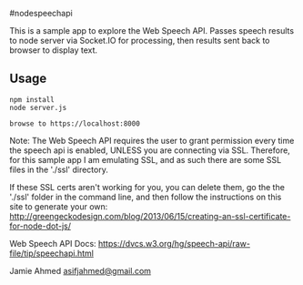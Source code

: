 #nodespeechapi

This is a sample app to explore the Web Speech API. Passes speech results to node server via Socket.IO for processing, then results sent back to browser to display text.

Usage
-----

```
npm install
node server.js

browse to https://localhost:8000
```

Note: The Web Speech API requires the user to grant permission every time the speech api is enabled, UNLESS you are connecting via SSL. Therefore, for this sample app I am emulating SSL, and as such there are some SSL files in the './ssl' directory.

If these SSL certs aren't working for you, you can delete them, go the the './ssl' folder in the command line, and then follow the instructions on this site to generate your own:
http://greengeckodesign.com/blog/2013/06/15/creating-an-ssl-certificate-for-node-dot-js/

Web Speech API Docs: https://dvcs.w3.org/hg/speech-api/raw-file/tip/speechapi.html

Jamie Ahmed
asifjahmed@gmail.com
